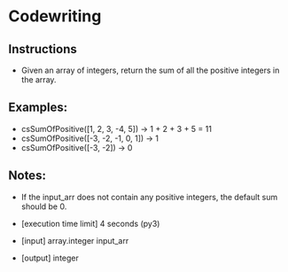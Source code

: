 # Codewriting

## Instructions
- Given an array of integers, return the sum of all the positive integers in the array.

## Examples:

- csSumOfPositive([1, 2, 3, -4, 5]) -> 1 + 2 + 3 + 5 = 11
- csSumOfPositive([-3, -2, -1, 0, 1]) -> 1
- csSumOfPositive([-3, -2]) -> 0


## Notes:

- If the input_arr does not contain any positive integers, the default sum should be 0.
- [execution time limit] 4 seconds (py3)

- [input] array.integer input_arr

- [output] integer